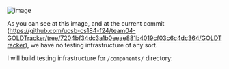 ![image](https://github.com/user-attachments/assets/1da02122-4c1c-405a-ae20-3d2b975e11b8)

As you can see at this image, and at the current commit (https://github.com/ucsb-cs184-f24/team04-GOLDTracker/tree/7204bf34dc3a1b0eeae881b4019cf03c6c4dc364/GOLDTracker), we have no testing infrastructure of any sort.

I will build testing infrastructure for `/components/` directory:

